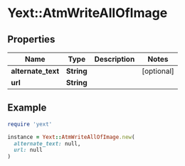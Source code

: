 # Yext::AtmWriteAllOfImage

## Properties

| Name | Type | Description | Notes |
| ---- | ---- | ----------- | ----- |
| **alternate_text** | **String** |  | [optional] |
| **url** | **String** |  |  |

## Example

```ruby
require 'yext'

instance = Yext::AtmWriteAllOfImage.new(
  alternate_text: null,
  url: null
)
```

